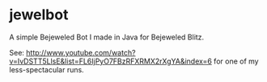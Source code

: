 jewelbot
========

A simple Bejeweled Bot I made in Java for Bejeweled Blitz.

See: http://www.youtube.com/watch?v=IvDSTT5LlsE&list=FL6IjPyO7FBzRFXRMX2rXgYA&index=6 for one of my less-spectacular runs.
